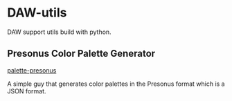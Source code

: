 # DAW-utils
DAW support utils build with python.

## Presonus Color Palette Generator
[palette-presonus](./palette-presonus/palettes.md)

A simple guy that generates color palettes in the Presonus format which is a JSON format.
